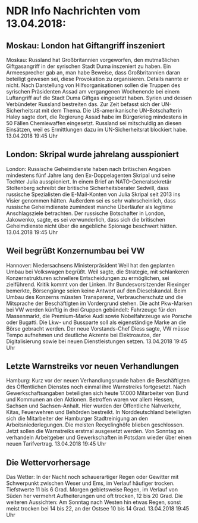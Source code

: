# NDR Info Nachrichten vom 13.04.2018:


## Moskau: London hat Giftangriff inszeniert
Moskau:	Russland hat Großbritannien vorgeworfen, den mutmaßlichen Giftgasangriff in der syrischen Stadt Duma inszeniert zu haben. Ein Armeesprecher gab an, man habe Beweise, dass Großbritannien daran beteiligt gewesen sei, diese Provokation zu organisieren. Details nannte er nicht. Nach Darstellung von Hilfsorganisationen sollen die Truppen des syrischen Präsidenten Assad am vergangenen Wochenende bei einem Luftangriff auf die Stadt Duma Giftgas eingesetzt haben. Syrien und dessen Verbündeter Russland bestreiten das. Zur Zeit befasst sich der UN-Sicherheitsrat mit dem Thema. Die US-amerikanische UN-Botschafterin Haley sagte dort, die Regierung Assad habe im Bürgerkrieg mindestens in 50 Fällen Chemiewaffen eingesetzt. Russland sei mitschuldig an diesen Einsätzen, weil es Ermittlungen dazu im UN-Sicherheitsrat blockiert habe. 13.04.2018 19:45 Uhr 

## London: Skripal wurde jahrelang ausspioniert
London: Russische Geheimdienste haben nach britischen Angaben mindestens fünf Jahre lang den Ex-Doppelagenten Skripal und seine Tochter Julia ausspioniert. In einem Brief an NATO-Generalsekretär Stoltenberg schreibt der britische Sicherheitsberater Sedwill, dass russische Spezialisten die E-Mail-Konten von Julia Skripal seit 2013 ins Visier genommen hätten. Außerdem sei es sehr wahrscheinlich, dass russische Geheimdienste zumindest manche Überläufer als legitime Anschlagsziele betrachten. Der russische Botschafter in London, Jakowenko, sagte, es sei verwunderlich, dass sich die britischen Geheimdienste nicht über die angebliche Spionage beschwert hätten. 13.04.2018 19:45 Uhr 

## Weil begrüßt Konzernumbau bei VW
Hannover:	Niedersachsens Ministerpräsident Weil hat den geplanten Umbau bei Volkswagen begrüßt. Weil sagte, die Strategie, mit schlankeren Konzernstrukturen schnellere Entscheidungen zu ermöglichen, sei zielführend. Kritik kommt von der Linken. Ihr Bundesvorsitzender Riexinger bemerkte, Börsengänge seien keine Antwort auf den Dieselskandal. Beim Umbau des Konzerns müssten Transparenz, Verbraucherschutz und die Mitsprache der Beschäftigten im Vordergrund stehen. Die acht Pkw-Marken bei VW werden künftig in drei Gruppen gebündelt: Fahrzeuge für den Massenmarkt, die Premium-Marke Audi sowie Nobelfahrzeuge wie Porsche oder Bugatti. Die Lkw- und Bussparte soll als eigenständige Marke an die Börse gebracht werden. Der neue Vorstands-Chef Diess sagte, VW müsse Tempo aufnehmen und deutliche Akzente bei Elektroautos, der Digitalisierung sowie bei neuen Dienstleistungen setzen. 13.04.2018 19:45 Uhr 

## Letzte Warnstreiks vor neuen Verhandlungen
Hamburg:	Kurz vor der neuen Verhandlungsrunde haben die Beschäftigten des Öffentlichen Dienstes noch einmal ihre Warnstreiks fortgesetzt. Nach Gewerkschaftsangaben beteiligten sich heute 17.000 Mitarbeiter von Bund und Kommunen an den Aktionen. Betroffen waren vor allem Hessen, Sachsen und Sachsen-Anhalt. Hier wurden der Öffentliche Nahverkehr, Kitas, Feuerwehren und Behörden bestreikt. In Norddeutschland beteiligten sich die Mitarbeiter der Hamburger Stadtreinigung an den Arbeitsniederlegungen. Die meisten Recyclinghöfe blieben geschlossen. Jetzt sollen die Warnstreiks erstmal ausgesetzt werden. Von Sonntag an verhandeln Arbeitgeber und Gewerkschaften in Potsdam wieder über einen neuen Tarifvertrag. 13.04.2018 19:45 Uhr 

## Die Wettervorhersage
Das Wetter: In der Nacht noch schauerartiger Regen oder Gewitter mit Schwerpunkt zwischen Weser und Ems, im Verlauf häufiger trocken. Tiefstwerte 11 bis 6 Grad. Morgen gebietsweise Regen, im Verlauf von Süden her vermehrt Aufheiterungen und oft trocken, 12 bis 20 Grad. Die weiteren Aussichten: Am Sonntag nach Westen hin etwas Regen, sonst meist trocken bei 14 bis 22, an der Ostsee 10 bis 14 Grad. 13.04.2018 19:45 Uhr 
